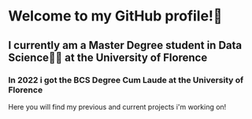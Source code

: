 # Welcome to my GitHub profile!👋
## I currently am a Master Degree student in Data Science👨‍💻 at the University of Florence
### In 2022 i got the BCS Degree Cum Laude at the University of Florence 
Here you will find my previous and current projects i'm working on!
<!--
**Albe21072000/Albe21072000** is a ✨ _special_ ✨ repository because its `README.md` (this file) appears on your GitHub profile.

Here are some ideas to get you started:

- 🔭 I’m currently working on ...
- 🌱 I’m currently learning ...
- 👯 I’m looking to collaborate on ...
- 🤔 I’m looking for help with ...
- 💬 Ask me about ...
- 📫 How to reach me: ...
- 😄 Pronouns: ...
- ⚡ Fun fact: ...
-->
